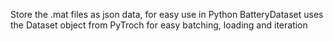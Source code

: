 Store the .mat files as json data, for easy use in Python
BatteryDataset uses the Dataset object from PyTroch for easy batching, loading and iteration
